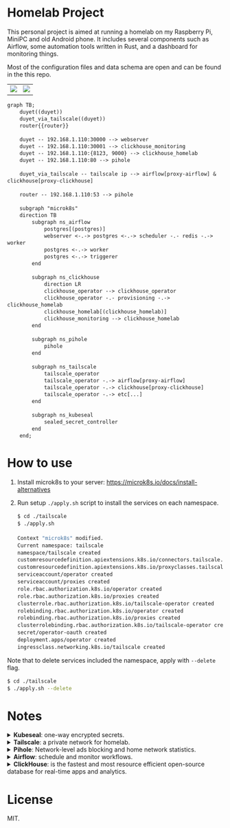 # Homelab Project

This personal project is aimed at running a homelab on my Raspberry Pi, MiniPC and old Android phone. 
It includes several components such as Airflow, some automation tools written in Rust, and a dashboard for monitoring things.

Most of the configuration files and data schema are open and can be found in the this repo.

<table>
  <tr>
    <td><img src="https://i.imgur.com/ZmAd1Zz.jpeg" /></td>
    <td><img src="https://i.imgur.com/FrbfltR.jpeg" /></td>
  </tr>
</table>

```mermaid
graph TB;
	duyet((duyet))
	duyet_via_tailscale((duyet))
	router{{router}}

	duyet -- 192.168.1.110:30000 --> webserver
	duyet -- 192.168.1.110:30001 --> clickhouse_monitoring
	duyet -- 192.168.1.110:{8123, 9000} --> clickhouse_homelab
	duyet -- 192.168.1.110:80 --> pihole

	duyet_via_tailscale -- tailscale ip --> airflow[proxy-airflow] & clickhouse[proxy-clickhouse]

	router -- 192.168.1.110:53 --> pihole

    subgraph "microk8s"
	direction TB
        subgraph ns_airflow
            postgres[(postgres)]
            webserver <-.-> postgres <-.-> scheduler -.- redis -.-> worker
            postgres <-.-> worker
            postgres <-.-> triggerer
        end

        subgraph ns_clickhouse
            direction LR
            clickhouse_operator --> clickhouse_operator
            clickhouse_operator -.- provisioning -.-> clickhouse_homelab
            clickhouse_homelab[(clickhouse_homelab)]
            clickhouse_monitoring --> clickhouse_homelab
        end

        subgraph ns_pihole
            pihole
        end

        subgraph ns_tailscale
            tailscale_operator
            tailscale_operator -.-> airflow[proxy-airflow]
            tailscale_operator -.-> clickhouse[proxy-clickhouse]
            tailscale_operator -.-> etc[...]
        end

        subgraph ns_kubeseal
            sealed_secret_controller
        end
    end;
```

# How to use

1. Install microk8s to your server: https://microk8s.io/docs/install-alternatives

2. Run setup `./apply.sh` script to install the services on each namespace.

    ```bash
    $ cd ./tailscale
    $ ./apply.sh

    Context "microk8s" modified.
    Current namespace: tailscale
    namespace/tailscale created
    customresourcedefinition.apiextensions.k8s.io/connectors.tailscale.com created
    customresourcedefinition.apiextensions.k8s.io/proxyclasses.tailscale.com created
    serviceaccount/operator created
    serviceaccount/proxies created
    role.rbac.authorization.k8s.io/operator created
    role.rbac.authorization.k8s.io/proxies created
    clusterrole.rbac.authorization.k8s.io/tailscale-operator created
    rolebinding.rbac.authorization.k8s.io/operator created
    rolebinding.rbac.authorization.k8s.io/proxies created
    clusterrolebinding.rbac.authorization.k8s.io/tailscale-operator created
    secret/operator-oauth created
    deployment.apps/operator created
    ingressclass.networking.k8s.io/tailscale created
    ```

Note that to delete services included the namespace, apply with `--delete` flag.

```bash
$ cd ./tailscale
$ ./apply.sh --delete
```

# Notes

<details>
    <summary>
        <strong>Kubeseal</strong>: one-way encrypted secrets.
    </summary>

Kubeseal is using for encrypting the secrets. See more details at https://github.com/bitnami-labs/sealed-secrets

Must install the Sealed Secret Controller first:

```bash
cd ./kubeseal
./apply.sh
```

Add/update a secret:

```bash
./_helpers.sh kubeseal_secret_create <secret_name> <key> <value> <file>

# Example add/update clickhouse password for user "duyet"
./_helpers.sh kubeseal_secret_create clickhouse-password duyet ahihi123 ./clickhouse/20-clickhouse-installations/40-clickhouse-password-secret.yaml
```

</details>


<details>
    <summary>
        <strong>Tailscale</strong>: a private network for homelab.
    </summary>

Tailscale is using for expose the services to your personal network. See more details at https://tailscale.com/use-cases/homelab/.

![Tailscale](https://cdn.sanity.io/images/w77i7m8x/production/f9b5146698a52866f936a4e6d4306e0906bf8cbc-1280x657.svg?w=1920&q=75&fit=clip&auto=format)

Make sure to create the secret contains the Tailscale OAuth token before applying.

```yaml
# File: tailscale/10-tailscale-operator/tailscale-secret.yaml
apiVersion: v1
kind: Secret
type: Opaque
metadata:
  name: operator-oauth
  namespace: tailscale
data:
  client_id: <base64 encoded client_id>
  client_secret: <base64 encoded client_secret>
```

```bash
cd ./tailscale
./apply.sh
```

</details>


<details>
    <summary>
        <strong>Pihole</strong>: Network-level ads blocking and home network statistics.
    </summary>

![Pihole](./.github/screenshot/pihole.png)

I don't use DHCP service from PiHole, so you might need to assign the IP to host name manually for your devices to display in the UI.

Update the `hostAliases` in [pihole/40-statefulset.yaml](./pihole/40-statefulset.yaml):

```bash
  hostAliases:
    - ip: 192.168.1.69
      hostnames: [duet-mac]
    - ip: 192.168.1.70
      hostnames: [duet-iphone]
```

The password to access the web UI is `123123` as the `WEBPASSWORD` variable.

</details>

<details>
    <summary>
        <strong>Airflow</strong>: schedule and monitor workflows.
    </summary>

Most of the PV using hostPath storageClass pointing to `/media/duyet/Data/k8s-data` so you might need to change it to your own path.

See: [./airflow/10-postgres/10-postgres-airflow-sc.yaml](./airflow/10-postgres/10-postgres-airflow-sc.yaml)

Access the Airflow Webserver using NodeIP: http://localhost:30000

</details>

<details>
    <summary>
        <strong>ClickHouse</strong>: is the fastest and most resource efficient open-source database for real-time apps and analytics.
    </summary>

![](https://github.com/duyet/clickhouse-monitoring/raw/main/.github/screenshots/screenshot_1.png)

- Define ClickHouse cluster definition via `ClickHouseInstallation` resource. Example [./clickhouse/20-clickhouse-installations/20-clickhouse-cluster-homelab.yaml](./clickhouse/20-clickhouse-installations/20-clickhouse-cluster-homelab.yaml)
- ClickHouse Monitoring (http://192.168.1.110:30001) is the UI for managing and monitoring a ClickHouse instance, currently supporting only one per cluster. If you have more than one, please deploy another instance of the web UI. Github: https://github.com/duyet/clickhouse-monitoring


</details>

# License

MIT.
